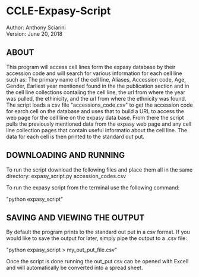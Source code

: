 # CCLE-Expasy-Script

Author: Anthony Sciarini  
Version: June 20, 2018

ABOUT
------
This program will access cell lines form the expasy database by their accession code and will search for various information for each cell line such as:
The primary name of the cell line, Aliases, Accession code, Age, Gender, Earliest year mentioned found in the the publication section and in the cell line collections contaiing the cell line, the url from where 
the year was pulled, the ethinicity, and the url from where the ethnicity was found. The script loads a csv file "accessions_code.csv" to get the accession code for earch cell on the database and uses that to build a URL to access the web page for the cell line on the expasy data base. From there the script pulls the previously mentioned data from the expasy web page and any cell line collection pages that contain useful informatio about the cell line. The data for each cell is then printed to the standard out put.


DOWNLOADING AND RUNNING
------------------------
To run the script download the following files and place them all in the same directory: 
expasy_script.py 
accession_codes.csv

To run the expasy script from the terminal use the following command:

"python expasy_script"


SAVING AND VIEWING THE OUTPUT
------------------------------

By default the program prints to the standard out put in a csv format.
If you would like to save the output for later, simply pipe the output to a .csv file:

"python expasy_script > my_out_put_file.csv"
 
Once the script is done running the out_put csv can be opened with Excell and will automatically 
be converted into a spread sheet.

